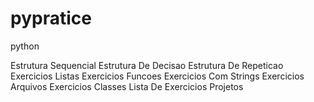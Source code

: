 # pypratice
python

Estrutura Sequencial
Estrutura De Decisao
Estrutura De Repeticao
Exercicios Listas
Exercicios Funcoes
Exercicios Com Strings
Exercicios Arquivos
Exercicios Classes
Lista De Exercicios Projetos
